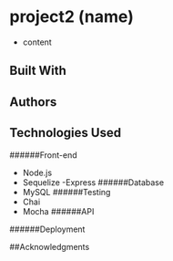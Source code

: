 # project2 (name)
 - content 
## Built With 

## Authors

## Technologies Used
######Front-end
- Node.js
- Sequelize
-Express
######Database
- MySQL
######Testing
- Chai 
- Mocha
######API

######Deployment

##Acknowledgments 


